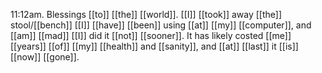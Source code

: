 11:12am. Blessings [[to]] [[the]] [[world]]. [[I]] [[took]] away [[the]] stool/[[bench]] [[I]] [[have]] [[been]] using [[at]] [[my]] [[computer]], and [[am]] [[mad]] [[I]] did it [[not]] [[sooner]]. It has likely costed [[me]] [[years]] [[of]] [[my]] [[health]] and [[sanity]], and [[at]] [[last]] it [[is]] [[now]] [[gone]].